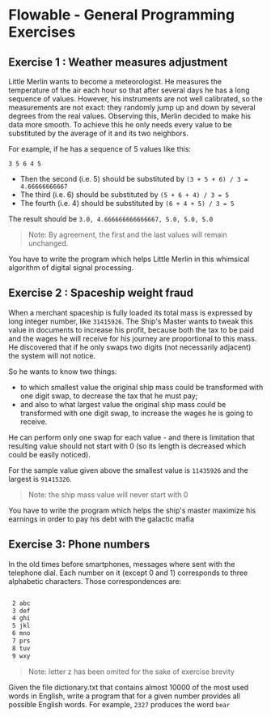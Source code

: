 # Flowable - General Programming Exercises

## Exercise 1 : Weather measures adjustment

Little Merlin wants to become a meteorologist. He measures the temperature of the air each hour so that after several days he has a long sequence of values. However, his instruments are not well calibrated, so the measurements are not exact: they randomly jump up and down by several degrees from the real values. Observing this, Merlin decided to make his data more smooth. To achieve this he only needs every value to be substituted by the average of it and its two neighbors.

For example, if he has a sequence of 5 values like this:

`3 5 6 4 5`

- Then the second (i.e. 5) should be substituted by `(3 + 5 + 6) / 3 = 4.66666666667`
- The third (i.e. 6) should be substituted by `(5 + 6 + 4) / 3 = 5`
- The fourth (i.e. 4) should be substituted by `(6 + 4 + 5) / 3 = 5`

The result should be `3.0, 4.666666666666667, 5.0, 5.0, 5.0`
>Note: By agreement, the first and the last values will remain unchanged.

You have to write the program which helps Little Merlin in this whimsical algorithm of digital signal processing.

## Exercise 2 : Spaceship weight fraud

When a merchant spaceship is fully loaded its total mass is expressed by long integer number, like `31415926`. The Ship's Master wants to tweak this value in documents to increase his profit, because both the tax to be paid and the wages he will receive for his journey are proportional to this mass. He discovered that if he only swaps two digits (not necessarily adjacent) the system will not notice.

So he wants to know two things:

- to which smallest value the original ship mass could be transformed with one digit swap, to decrease the tax that he must pay;
- and also to what largest value the original ship mass could be transformed with one digit swap, to increase the wages he is going to receive.

He can perform only one swap for each value - and there is limitation that resulting value should not start with 0 (so its length is decreased which could be easily noticed).

For the sample value given above the smallest value is `11435926` and the largest is `91415326`.

>Note: the ship mass value will never start with 0

You have to write the program which helps the ship's master maximize his earnings in order to pay his debt with the galactic mafia

## Exercise 3: Phone numbers

In the old times before smartphones, messages where sent with the telephone dial. Each number on it (except 0 and 1) corresponds to three alphabetic characters. Those correspondences are:

```bash

 2 abc  
 3 def  
 4 ghi  
 5 jkl
 6 mno
 7 prs
 8 tuv
 9 wxy

```

> Note: letter z has been omited for the sake of exercise brevity

Given the file dictionary.txt that contains almost 10000 of the most used words in English, write a program that for a given number provides all possible English words. For example, `2327` produces the word `bear`
